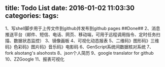 title: Todo List
date: 2016-01-02 11:03:30
categories:
tags:
---

1、写shell脚步用于上传文件到github并发布到github pages ##Done##
2、消息推送平台（邮件、短信、电话、网页、移动端，可用于远程调用指令、定时任务扫描、数据状态监控）
3、镜像画板
4、可视化动态报表
5、二维码》图形码》三维码》色彩码》图片码》音乐码》电影码
6、GenScript系统间数据核对系统
7、fork alsotang's alsohosts
8、json个人简历
9、google translator for github
10、ZZGoogle
11、报表可视化